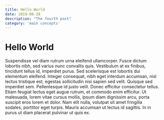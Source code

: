 ```yaml
---
title: Hello World
date: 2019-06-28
description: "The fourth post"
category: 'main concepts'
---
```


# Hello World

Suspendisse vel diam rutrum urna eleifend ullamcorper. Fusce dictum lobortis nibh, sed varius nunc convallis quis. Vestibulum at ex finibus, tincidunt tellus id, imperdiet purus. Sed scelerisque est lobortis dui elementum eleifend. Integer consequat, nibh eget interdum accumsan, nisl lectus tristique est, egestas sollicitudin nisi sapien sed velit. Quisque sed imperdiet sem. Pellentesque id justo velit. Donec efficitur consectetur tellus. Etiam feugiat lectus eget augue rutrum, et commodo enim efficitur. Ut malesuada, lorem vitae cursus mollis, ipsum diam dignissim arcu, porta suscipit eros lorem et dolor. Nam elit nulla, volutpat sit amet fringilla sodales, porttitor eget turpis. Mauris accumsan ut lectus id sagittis. In in purus ut diam placerat pulvinar ut quis ex.